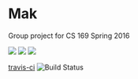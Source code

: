 
# Mak

Group project for CS 169 Spring 2016

<img src="https://codeclimate.com/github/lenawu/mak-169/badges/gpa.svg" />
<img src="https://codeclimate.com/github/lenawu/mak-169/badges/coverage.svg" />
<img src="https://codeclimate.com/github/lenawu/mak-169/badges/issue_count.svg" />
  
<a href="https://travis-ci.org/lenawu/mak-169">travis-ci</a> <img src="https://travis-ci.org/lenawu/mak-169.svg?branch=master" alt="Build Status" />
  
